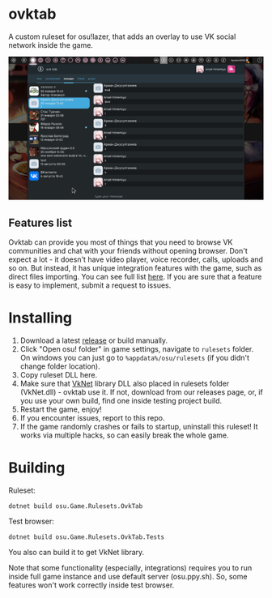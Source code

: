 # ovktab
A custom ruleset for osu!lazer, that adds an overlay to use VK social network inside the game.

![](OvkScreenshot1.png)

## Features list
Ovktab can provide you most of things that you need to browse VK communities and chat with your friends without opening browser. Don't expect a lot - it doesn't have video player, voice recorder, calls, uploads and so on. But instead, it has unique integration features with the game, such as direct files importing. You can see full list [here](https://github.com/Feodor0090/ovktab/projects/1). If you are sure that a feature is easy to implement, submit a request to issues.

# Installing
1. Download a latest [release](https://github.com/Feodor0090/ovktab/releases/) or build manually.
2. Click "Open osu! folder" in game settings, navigate to `rulesets` folder. On windows you can just go to `%appdata%/osu/rulesets` (if you didn't change folder location).
3. Copy ruleset DLL here.
4. Make sure that [VkNet](https://github.com/vknet/vk) library DLL also placed in rulesets folder (VkNet.dll) - ovktab use it. If not, download from our releases page, or, if you use your own build, find one inside testing project build.
5. Restart the game, enjoy!
6. If you encounter issues, report to this repo.
7. If the game randomly crashes or fails to startup, uninstall this ruleset! It works via multiple hacks, so can easily break the whole game.

# Building
Ruleset:
```
dotnet build osu.Game.Rulesets.OvkTab
```

Test browser:
```
dotnet build osu.Game.Rulesets.OvkTab.Tests
```
You also can build it to get VkNet library.

Note that some functionality (especially, integrations) requires you to run inside full game instance and use default server (osu.ppy.sh). So, some features won't work correctly inside test browser.
